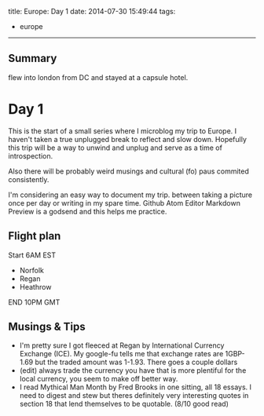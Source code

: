 title: Europe: Day 1
date: 2014-07-30 15:49:44
tags:
- europe
---

Summary
---
flew into london from DC and stayed at a capsule hotel.

Day 1
====
This is the start of a small series where I microblog my trip to Europe. I haven't taken a true unplugged break to reflect and slow down. Hopefully this trip will be a way to unwind and unplug and serve as a time of introspection.

Also there will be probably weird musings and cultural (fo) paus commited consistently.

I'm considering an easy way to document my trip. between taking a picture once per day or writing in my spare time. Github Atom Editor Markdown Preview is a godsend and this helps me practice.


Flight plan
---
Start 6AM EST
- Norfolk
- Regan
- Heathrow

END 10PM GMT

Musings & Tips
---
* I'm pretty sure I got fleeced at Regan by International Currency Exchange (ICE). My google-fu tells me that exchange rates are 1GBP-1.69 but the traded amount was 1-1.93. There goes a couple dollars
* (edit) always trade the currency you have that is more plentiful for the local currency, you seem to make off better way.
* I read Mythical Man Month by Fred Brooks in one sitting, all 18 essays. I need to digest and stew but theres definitely very interesting quotes in section 18 that lend themselves to be quotable. (8/10 good read)
